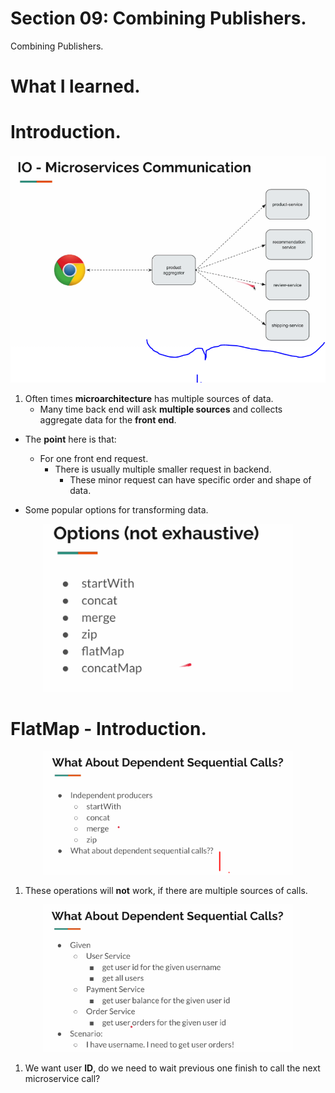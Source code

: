 # Section 09: Combining Publishers.

Combining Publishers.

# What I learned.

# Introduction.

<div align="center">
    <img src="multiplePublishers.PNG" alt="reactive programming" width="700"/>
</div>

1. Often times **microarchitecture** has multiple sources of data.
    - Many time back end will ask **multiple sources** and collects aggregate data for the **front end**.

- The **point** here is that:
    - For one front end request.
        - There is usually multiple smaller request in backend.
            - These minor request can have specific order and shape of data.
            
- Some popular options for transforming data.

<div align="center">
    <img src="options.PNG" alt="reactive programming" width="400"/>
</div>

# FlatMap - Introduction.

<div align="center">
    <img src="FlatMapOperation.PNG" alt="reactive programming" width="400"/>
</div>

1. These operations will **not** work, if there are multiple sources of calls.

<div align="center">
    <img src="dependentSequantialCall.PNG" alt="reactive programming" width="400"/>
</div>

1. We want user **ID**, do we need to wait previous one finish to call the next microservice call?